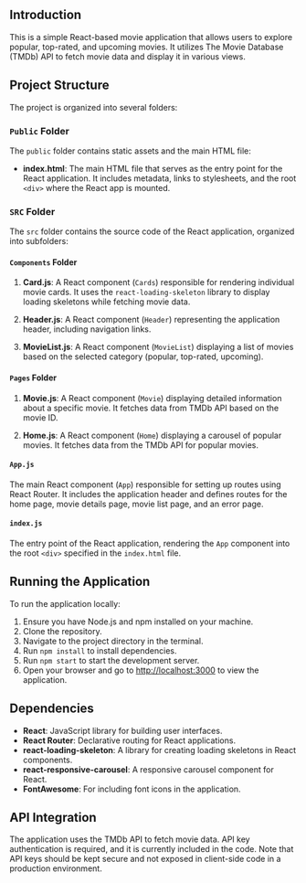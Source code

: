 ## Introduction

This is a simple React-based movie application that allows users to explore popular, top-rated, and upcoming movies. It utilizes The Movie Database (TMDb) API to fetch movie data and display it in various views.

## Project Structure

The project is organized into several folders:

### `Public` Folder

The `public` folder contains static assets and the main HTML file:

- **index.html**: The main HTML file that serves as the entry point for the React application. It includes metadata, links to stylesheets, and the root `<div>` where the React app is mounted.

### `SRC` Folder

The `src` folder contains the source code of the React application, organized into subfolders:

#### `Components` Folder

1. **Card.js**: A React component (`Cards`) responsible for rendering individual movie cards. It uses the `react-loading-skeleton` library to display loading skeletons while fetching movie data.

2. **Header.js**: A React component (`Header`) representing the application header, including navigation links.

3. **MovieList.js**: A React component (`MovieList`) displaying a list of movies based on the selected category (popular, top-rated, upcoming).

#### `Pages` Folder

1. **Movie.js**: A React component (`Movie`) displaying detailed information about a specific movie. It fetches data from TMDb API based on the movie ID.

2. **Home.js**: A React component (`Home`) displaying a carousel of popular movies. It fetches data from the TMDb API for popular movies.

#### `App.js`

The main React component (`App`) responsible for setting up routes using React Router. It includes the application header and defines routes for the home page, movie details page, movie list page, and an error page.

#### `index.js`

The entry point of the React application, rendering the `App` component into the root `<div>` specified in the `index.html` file.

## Running the Application

To run the application locally:

1. Ensure you have Node.js and npm installed on your machine.
2. Clone the repository.
3. Navigate to the project directory in the terminal.
4. Run `npm install` to install dependencies.
5. Run `npm start` to start the development server.
6. Open your browser and go to [http://localhost:3000](http://localhost:3000) to view the application.

## Dependencies

- **React**: JavaScript library for building user interfaces.
- **React Router**: Declarative routing for React applications.
- **react-loading-skeleton**: A library for creating loading skeletons in React components.
- **react-responsive-carousel**: A responsive carousel component for React.
- **FontAwesome**: For including font icons in the application.

## API Integration

The application uses the TMDb API to fetch movie data. API key authentication is required, and it is currently included in the code. Note that API keys should be kept secure and not exposed in client-side code in a production environment.
